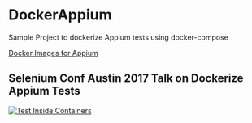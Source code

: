 # DockerAppium

Sample Project to dockerize Appium tests using docker-compose

[Docker Images for Appium](https://github.com/appium/appium-docker-android.git)


## Selenium Conf Austin 2017 Talk on Dockerize Appium Tests

[![Test Inside Containers](http://img.youtube.com/vi/jGW6ycW_tTQ/maxresdefault.jpg)](https://youtu.be/jGW6ycW_tTQ)
